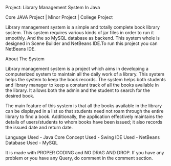 Project: Library Management System In Java

Core JAVA Project | Minor Project | College Project

Library management system is a simple and totally complete book library system. 
This system requires various kinds of jar files in order to run it smoothly. 
And the so MySQL database as backend. 
This system whole is designed in Scene Builder and NetBeans IDE.To run this project you can NetBeans IDE.

About The System

Library management system is a project which aims in developing a computerized system to maintain all the daily work of a library. 
This system helps the system to keep the book records. 
The system helps both students and library manager to keep a constant track of all the books available in the library. 
It allows both the admin and the student to search for the desired book.

The main feature of this system is that all the books available in the library can be displayed in a list so that students need not roam 
through the entire library to find a book. Additionally, the application effectively maintains the details of users/students to whom books have been issued; 
it also records the issued date and return date.

Language Used -  Java Core 
Concept Used - Swing
IDE Used - NetBeans
Database Used - MySQL

It is made with PROPER CODING and NO DRAG AND DROP. If you have any problem or you have any Query, do comment in the comment section.






